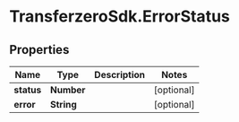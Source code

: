 # TransferzeroSdk.ErrorStatus

## Properties
Name | Type | Description | Notes
------------ | ------------- | ------------- | -------------
**status** | **Number** |  | [optional] 
**error** | **String** |  | [optional] 


